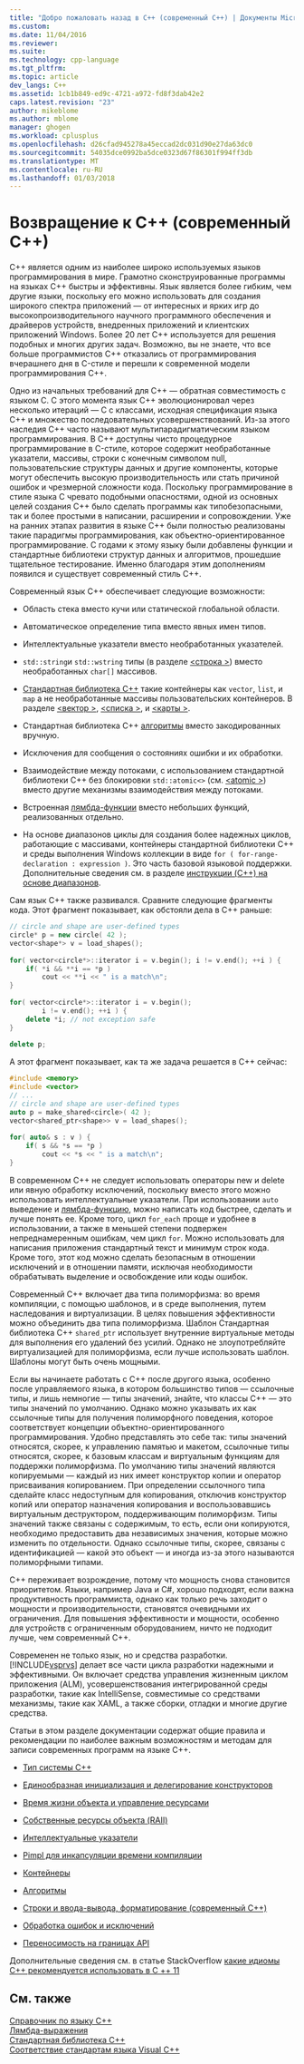 ```yaml
---
title: "Добро пожаловать назад в C++ (современный C++) | Документы Microsoft"
ms.custom: 
ms.date: 11/04/2016
ms.reviewer: 
ms.suite: 
ms.technology: cpp-language
ms.tgt_pltfrm: 
ms.topic: article
dev_langs: C++
ms.assetid: 1cb1b849-ed9c-4721-a972-fd8f3dab42e2
caps.latest.revision: "23"
author: mikeblome
ms.author: mblome
manager: ghogen
ms.workload: cplusplus
ms.openlocfilehash: d26cfad945278a45eccad2dc031d90e27da63dc0
ms.sourcegitcommit: 54035dce0992ba5dce0323d67f86301f994ff3db
ms.translationtype: MT
ms.contentlocale: ru-RU
ms.lasthandoff: 01/03/2018
---
```

# <a name="welcome-back-to-c-modern-c"></a>Возвращение к C++ (современный C++)
C++ является одним из наиболее широко используемых языков программирования в мире. Грамотно сконструированные программы на языках C++ быстры и эффективны. Язык является более гибким, чем другие языки, поскольку его можно использовать для создания широкого спектра приложений — от интересных и ярких игр до высокопроизводительного научного программного обеспечения и драйверов устройств, внедренных приложений и клиентских приложений Windows. Более 20 лет C++ используется для решения подобных и многих других задач. Возможно, вы не знаете, что все больше программистов С++ отказались от программирования вчерашнего дня в C-стиле и перешли к современной модели программирования С++.  
  
 Одно из начальных требований для C++ — обратная совместимость с языком C. С этого момента язык C++ эволюционировал через несколько итераций — C с классами, исходная спецификация языка C++ и множество последовательных усовершенствований. Из-за этого наследия C++ часто называют мультипарадигматическим языком программирования. В C++ доступны чисто процедурное программирование в C-стиле, которое содержит необработанные указатели, массивы, строки с конечным символом null, пользовательские структуры данных и другие компоненты, которые могут обеспечить высокую производительность или стать причиной ошибок и чрезмерной сложности кода.  Поскольку программирование в стиле языка C чревато подобными опасностями, одной из основных целей создания C++ было сделать программы как типобезопасными, так и более простыми в написании, расширении и сопровождении. Уже на ранних этапах развития в языке C++ были полностью реализованы такие парадигмы программирования, как объектно-ориентированное программирование. С годами к этому языку были добавлены функции и стандартные библиотеки структур данных и алгоритмов, прошедшие тщательное тестирование. Именно благодаря этим дополнениям появился и существует современный стиль C++.  
  
 Современный язык C++ обеспечивает следующие возможности:  
  
-   Область стека вместо кучи или статической глобальной области.  
  
-   Автоматическое определение типа вместо явных имен типов.  
  
-   Интеллектуальные указатели вместо необработанных указателей.  
  
-   `std::string`и `std::wstring` типы (в разделе [ \<строка >](../standard-library/string.md)) вместо необработанных `char[]` массивов.  
  
-   [Стандартная библиотека C++](../standard-library/cpp-standard-library-header-files.md) такие контейнеры как `vector`, `list`, и `map` а не необработанные массивы пользовательских контейнеров. В разделе [ \<вектор >](../standard-library/vector.md), [ \<списка >](../standard-library/list.md), и [ \<карты >](../standard-library/map.md).  
  
-   Стандартная библиотека C++ [алгоритмы](../standard-library/algorithm.md) вместо закодированных вручную.  
  
-   Исключения для сообщения о состояниях ошибки и их обработки.  
  
-   Взаимодействие между потоками, с использованием стандартной библиотеки C++ без блокировки `std::atomic<>` (см. [ \<atomic >](../standard-library/atomic.md)) вместо другие механизмы взаимодействия между потоками.  
  
-   Встроенная [лямбда-функции](../cpp/lambda-expressions-in-cpp.md) вместо небольших функций, реализованных отдельно.  
  
-   На основе диапазонов циклы для создания более надежных циклов, работающие с массивами, контейнеры стандартной библиотеки C++ и среды выполнения Windows коллекции в виде `for ( for-range-declaration : expression )`. Это часть базовой языковой поддержки. Дополнительные сведения см. в разделе [инструкции (C++) на основе диапазонов](../cpp/range-based-for-statement-cpp.md).  
  
 Сам язык C++ также развивался. Сравните следующие фрагменты кода. Этот фрагмент показывает, как обстояли дела в C++ раньше:  
  
```cpp  
// circle and shape are user-defined types  
circle* p = new circle( 42 );   
vector<shape*> v = load_shapes();  
  
for( vector<circle*>::iterator i = v.begin(); i != v.end(); ++i ) {  
    if( *i && **i == *p )  
        cout << **i << " is a match\n";  
}  
  
for( vector<circle*>::iterator i = v.begin();  
        i != v.end(); ++i ) {  
    delete *i; // not exception safe  
}  
  
delete p;  
```  
  
 А этот фрагмент показывает, как та же задача решается в C++ сейчас:  
  
```cpp  
#include <memory>  
#include <vector>  
// ...  
// circle and shape are user-defined types  
auto p = make_shared<circle>( 42 );  
vector<shared_ptr<shape>> v = load_shapes();  
  
for( auto& s : v ) {  
    if( s && *s == *p )  
        cout << *s << " is a match\n";  
} 
```  
  
 В современном C++ не следует использовать операторы new и delete или явную обработку исключений, поскольку вместо этого можно использовать интеллектуальные указатели. При использовании `auto` выведение и [лямбда-функцию](../cpp/lambda-expressions-in-cpp.md), можно написать код быстрее, сделать и лучше понять ее. Кроме того, цикл `for_each` проще и удобнее в использовании, а также в меньшей степени подвержен непреднамеренным ошибкам, чем цикл `for`. Можно использовать для написания приложения стандартный текст и минимум строк кода. Кроме того, этот код можно сделать безопасным в отношении исключений и в отношении памяти, исключая необходимости обрабатывать выделение и освобождение или коды ошибок.  
  
 Современный C++ включает два типа полиморфизма: во время компиляции, с помощью шаблонов, и в среде выполнения, путем наследования и виртуализации. В целях повышения эффективности можно объединить два типа полиморфизма. Шаблон Стандартная библиотека C++ `shared_ptr` использует внутренние виртуальные методы для выполнения его удалений без усилий. Однако не злоупотребляйте виртуализацией для полиморфизма, если лучше использовать шаблон. Шаблоны могут быть очень мощными.  
  
 Если вы начинаете работать с С++ после другого языка, особенно после управляемого языка, в котором большинство типов — ссылочные типы, и лишь немногие — типы значений, знайте, что классы С++ — это типы значений по умолчанию. Однако можно указывать их как ссылочные типы для получения полиморфного поведения, которое соответствует концепции объектно-ориентированного программирования. Удобно представлять это себе так: типы значений относятся, скорее, к управлению памятью и макетом, ссылочные типы относятся, скорее, к базовым классам и виртуальным функциям для поддержки полиморфизма. По умолчанию типы значений являются копируемыми — каждый из них имеет конструктор копии и оператор присваивания копированием. При определении ссылочного типа сделайте класс недоступным для копирования, отключив конструктор копий или оператор назначения копирования и воспользовавшись виртуальным деструктором, поддерживающим полиморфизм. Типы значений также связаны с содержимым, то есть, если они копируются, необходимо предоставить два независимых значения, которые можно изменить по отдельности. Однако ссылочные типы, скорее, связаны с идентификацией — какой это объект — и иногда из-за этого называются полиморфными типами.  
  
 C++ переживает возрождение, потому что мощность снова становится приоритетом. Языки, например Java и C#, хорошо подходят, если важна продуктивность программиста, однако как только речь заходит о мощности и производительности, становятся очевидными их ограничения. Для повышения эффективности и мощности, особенно для устройств с ограниченным оборудованием, ничто не подходит лучше, чем современный С++.  
  
 Современен не только язык, но и средства разработки. [!INCLUDE[vsprvs](../assembler/masm/includes/vsprvs_md.md)] делает все части цикла разработки надежными и эффективными. Он включает средства управления жизненным циклом приложения (ALM), усовершенствования интегрированной среды разработки, такие как IntelliSense, совместимые со средствами механизмы, такие как XAML, а также сборки, отладки и многие другие средства.  
  
 Статьи в этом разделе документации содержат общие правила и рекомендации по наиболее важным возможностям и методам для записи современных программ на языке C++.  
  
-   [Тип системы C++](../cpp/cpp-type-system-modern-cpp.md)  
  
-   [Единообразная инициализация и делегирование конструкторов](../cpp/uniform-initialization-and-delegating-constructors.md)  
  
-   [Время жизни объекта и управление ресурсами](../cpp/object-lifetime-and-resource-management-modern-cpp.md)  
  
-   [Собственные ресурсы объекта (RAII)](../cpp/objects-own-resources-raii.md)  
  
-   [Интеллектуальные указатели](../cpp/smart-pointers-modern-cpp.md)  
  
-   [Pimpl для инкапсуляции времени компиляции](../cpp/pimpl-for-compile-time-encapsulation-modern-cpp.md)  
  
-   [Контейнеры](../cpp/containers-modern-cpp.md)  
  
-   [Алгоритмы](../cpp/algorithms-modern-cpp.md)  
  
-   [Строки и ввода-вывода, форматирование (современный C++)](../cpp/string-and-i-o-formatting-modern-cpp.md)  
  
-   [Обработка ошибок и исключений](../cpp/errors-and-exception-handling-modern-cpp.md)  
  
-   [Переносимость на границах API](../cpp/portability-at-abi-boundaries-modern-cpp.md)  
  
 Дополнительные сведения см. в статье StackOverflow [какие идиомы C++ рекомендуется использовать в C ++ 11](http://go.microsoft.com/fwlink/p/?linkid=402836)  
  
## <a name="see-also"></a>См. также  
 [Справочник по языку C++](../cpp/cpp-language-reference.md)   
 [Лямбда-выражения](../cpp/lambda-expressions-in-cpp.md)   
 [Стандартная библиотека C++](../standard-library/cpp-standard-library-reference.md)  
 [Соответствие стандартам языка Visual C++](../visual-cpp-language-conformance.md)  
